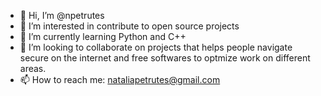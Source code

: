- 👋 Hi, I’m @npetrutes
- 👀 I’m interested in contribute to open source projects
- 🌱 I’m currently learning Python and C++
- 💞️ I’m looking to collaborate on projects that helps people navigate secure on the internet and free softwares to optmize work on different areas.  
- 📫 How to reach me: nataliapetrutes@gmail.com


